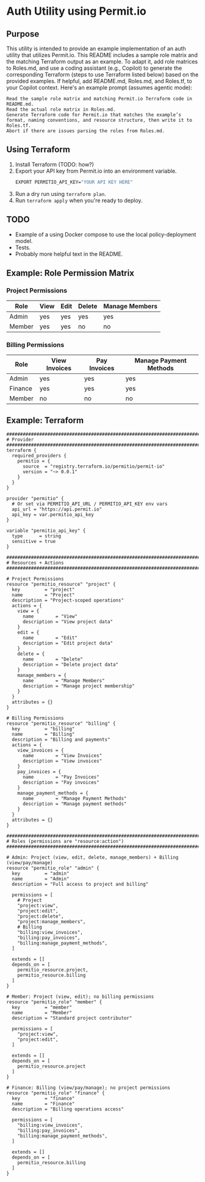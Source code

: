 # Auth Utility using Permit.io

## Purpose

This utility is intended to provide an example implementation of an auth utility that utilizes Permit.io. This README
includes a sample role matrix and the matching Terraform output as an example. To adapt it, add role matrices to
Roles.md, and use a coding assistant (e.g., Copilot) to generate the corresponding Terraform (steps to use Terraform
listed below) based on the provided examples. If helpful, add README.md, Roles.md, and Roles.tf, to your Copilot
context. Here's an example prompt (assumes agentic mode):

```text
Read the sample role matrix and matching Permit.io Terraform code in README.md.  
Read the actual role matrix in Roles.md.  
Generate Terraform code for Permit.io that matches the example’s format, naming conventions, and resource structure, then write it to Roles.tf.
Abort if there are issues parsing the roles from Roles.md.
```

## Using Terraform

1. Install Terraform (TODO: how?)
2. Export your API key from Permit.io into an environment variable.
    ```sh
    EXPORT PERMITIO_API_KEY="YOUR API KEY HERE"
    ```
3. Run a dry run using `terraform plan`.
4. Run `terraform apply` when you're ready to deploy.

## TODO

- Example of a using Docker compose to use the local policy-deployment model.
- Tests.
- Probably more helpful text in the README.

## Example: Role Permission Matrix

### Project Permissions

| Role   | View | Edit | Delete | Manage Members |
|--------|------|------|--------|----------------|
| Admin  | yes  | yes  | yes    | yes            |
| Member | yes  | yes  | no     | no             |

### Billing Permissions

| Role    | View Invoices | Pay Invoices | Manage Payment Methods |
|---------|---------------|--------------|------------------------|
| Admin   | yes           | yes          | yes                    |
| Finance | yes           | yes          | yes                    |
| Member  | no            | no           | no                     |

## Example: Terraform

```hcl
###############################################################################
# Provider
###############################################################################
terraform {
  required_providers {
    permitio = {
      source  = "registry.terraform.io/permitio/permit-io"
      version = "~> 0.0.1"
    }
  }
}

provider "permitio" {
  # Or set via PERMITIO_API_URL / PERMITIO_API_KEY env vars
  api_url = "https://api.permit.io"
  api_key = var.permitio_api_key
}

variable "permitio_api_key" {
  type      = string
  sensitive = true
}

###############################################################################
# Resources + Actions
###############################################################################

# Project Permissions
resource "permitio_resource" "project" {
  key         = "project"
  name        = "Project"
  description = "Project-scoped operations"
  actions = {
    view = {
      name        = "View"
      description = "View project data"
    }
    edit = {
      name        = "Edit"
      description = "Edit project data"
    }
    delete = {
      name        = "Delete"
      description = "Delete project data"
    }
    manage_members = {
      name        = "Manage Members"
      description = "Manage project membership"
    }
  }
  attributes = {}
}

# Billing Permissions
resource "permitio_resource" "billing" {
  key         = "billing"
  name        = "Billing"
  description = "Billing and payments"
  actions = {
    view_invoices = {
      name        = "View Invoices"
      description = "View invoices"
    }
    pay_invoices = {
      name        = "Pay Invoices"
      description = "Pay invoices"
    }
    manage_payment_methods = {
      name        = "Manage Payment Methods"
      description = "Manage payment methods"
    }
  }
  attributes = {}
}

###############################################################################
# Roles (permissions are "resource:action")
###############################################################################

# Admin: Project (view, edit, delete, manage_members) + Billing (view/pay/manage)
resource "permitio_role" "admin" {
  key         = "admin"
  name        = "Admin"
  description = "Full access to project and billing"

  permissions = [
    # Project
    "project:view",
    "project:edit",
    "project:delete",
    "project:manage_members",
    # Billing
    "billing:view_invoices",
    "billing:pay_invoices",
    "billing:manage_payment_methods",
  ]

  extends = []
  depends_on = [
    permitio_resource.project,
    permitio_resource.billing
  ]
}

# Member: Project (view, edit); no billing permissions
resource "permitio_role" "member" {
  key         = "member"
  name        = "Member"
  description = "Standard project contributor"

  permissions = [
    "project:view",
    "project:edit",
  ]

  extends = []
  depends_on = [
    permitio_resource.project
  ]
}

# Finance: Billing (view/pay/manage); no project permissions
resource "permitio_role" "finance" {
  key         = "finance"
  name        = "Finance"
  description = "Billing operations access"

  permissions = [
    "billing:view_invoices",
    "billing:pay_invoices",
    "billing:manage_payment_methods",
  ]

  extends = []
  depends_on = [
    permitio_resource.billing
  ]
}
```